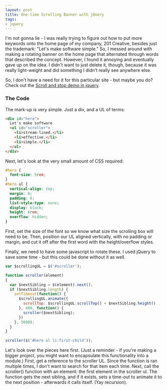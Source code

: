 ```yaml
---
layout: post
title: One-time Scrolling Banner with jQuery
tags:
- jquery
---
```

I'm not gonna lie - I was really trying to figure out how to put more keywords onto the home page of my company, 201 Creative, besides just the trademark: "Let's make software simple."  So, I messed around with making a rotating banner on the home page that alternated through words that described the concept.  However, I found it annoying and eventually gave up on the idea.  I didn't want to just delete it, though, because it was really light-weight and did something I didn't really see anywhere else.

So, I don't have a need for it for this particular site - but maybe you do?  Check out the [Scroll and stop demo in jquery](https://codepen.io/aaronsaray/pen/OJomPNr).

### The Code

The mark-up is very simple.  Just a div, and a UL of terms:

```html
<div id="hero">
  Let's make software 
  <ul id="scroller">
    <li>stream-lined.</li>
    <li>effective.</li>
    <li>simple.</li>
  </ul>
</div>
```

Next, let's look at the very small amount of CSS required:
    
```css
#hero {
  font-size: 5rem;
}
#hero ul {
  vertical-align: top;
  margin: 0;
  padding: 0;
  list-style-type: none;
  display: block;
  height: 6rem;
  overflow: hidden;
}
```

First, set the size of the font so we know what size the scrolling box will need to be.  Then, position our UL aligned vertically, with no padding or margin, and cut it off after the first word with the height/overflow styles.

Finally, we need to have some javascript to rotate these.  I used jQuery to save some time - but this could be done without it as well.

```javascript
var $scrollingUL = $('#scroller');

function scroller(element)
{
  var $nextSibling = $(element).next();
  if ($nextSibling.length) {
    setTimeout(function() {
      $scrollingUL.animate({
        scrollTop: $scrollingUL.scrollTop() + $nextSibling.height()
      }, 400, function() {
        scroller($nextSibling);
      })
    }, 5000);
  }
}

scroller($('#hero ul li:first-child'));
```

Let's look over the pieces here first.  (Just a reminder - if you're making a bigger project, you might want to encapsulate this functionality into a module.)  First, get a reference to the scroller UL.  Since the function is ran multiple times, I don't want to search for that item each time.  Next, call the scroller() function with an element: the first element in the scroller ul.  The function gets the next sibling, and if it exists, sets a time-out to animate it to the next position - afterwards it calls itself. (Yay recursion). 
